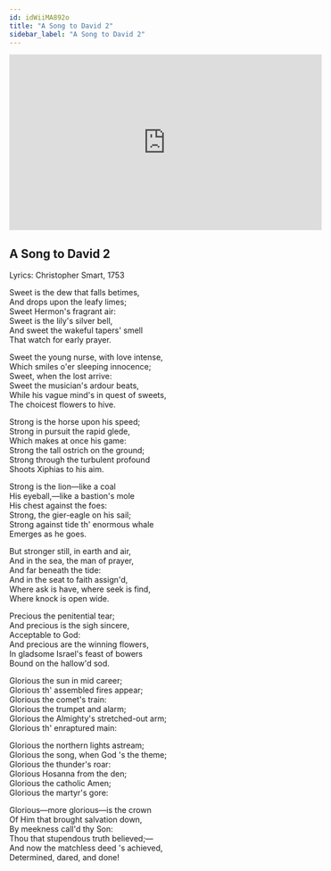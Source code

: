 ```yaml
---
id: idWiiMA892o
title: "A Song to David 2"
sidebar_label: "A Song to David 2"
---
```


<div class="video-float-container">
  <iframe
    width="560"
    height="315"
    src="https://www.youtube.com/embed/idWiiMA892o"
    title="YouTube video player"
    frameborder="0"
    allow="accelerometer; autoplay; clipboard-write; encrypted-media; gyroscope; picture-in-picture; web-share"
    referrerpolicy="strict-origin-when-cross-origin"
    allowfullscreen
  ></iframe>
</div>

## A Song to David 2

Lyrics: Christopher Smart, 1753

Sweet is the dew that falls betimes,  
And drops upon the leafy limes;    
   Sweet Hermon's fragrant air:    
Sweet is the lily's silver bell,    
And sweet the wakeful tapers' smell    
   That watch for early prayer.

Sweet the young nurse, with love intense,    
Which smiles o'er sleeping innocence;    
   Sweet, when the lost arrive:    
Sweet the musician's ardour beats,    
While his vague mind's in quest of sweets,  
   The choicest flowers to hive.  

Strong is the horse upon his speed;    
Strong in pursuit the rapid glede,    
   Which makes at once his game:    
Strong the tall ostrich on the ground;  
Strong through the turbulent profound    
   Shoots Xiphias to his aim.  

Strong is the lion—like a coal    
His eyeball,—like a bastion's mole    
   His chest against the foes:  
Strong, the gier-eagle on his sail;    
Strong against tide th' enormous whale    
   Emerges as he goes.  

But stronger still, in earth and air,    
And in the sea, the man of prayer,  
   And far beneath the tide:    
And in the seat to faith assign'd,    
Where ask is have, where seek is find,    
   Where knock is open wide.  

Precious the penitential tear;  
And precious is the sigh sincere,    
   Acceptable to God:    
And precious are the winning flowers,    
In gladsome Israel's feast of bowers    
   Bound on the hallow'd sod.

Glorious the sun in mid career;    
Glorious th' assembled fires appear;    
   Glorious the comet's train:    
Glorious the trumpet and alarm;    
Glorious the Almighty's stretched-out arm;  
   Glorious th' enraptured main:  

Glorious the northern lights astream;    
Glorious the song, when God 's the theme;    
   Glorious the thunder's roar:    
Glorious Hosanna from the den;  
Glorious the catholic Amen;    
   Glorious the martyr's gore:  

Glorious—more glorious—is the crown    
Of Him that brought salvation down,    
   By meekness call'd thy Son:  
Thou that stupendous truth believed;—    
And now the matchless deed 's achieved,    
   Determined, dared, and done!
